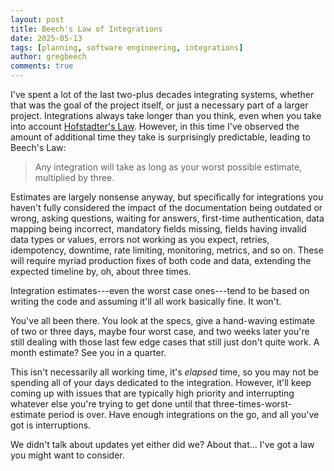 ```yaml
---
layout: post
title: Beech's Law of Integrations
date: 2025-05-13
tags: [planning, software engineering, integrations]
author: gregbeech
comments: true
---
```


I've spent a lot of the last two-plus decades integrating systems, whether that was the goal of the project itself, or just a necessary part of a larger project. Integrations always take longer than you think, even when you take into account [Hofstadter's Law](https://en.wikipedia.org/wiki/Hofstadter%27s_law). However, in this time I've observed the amount of additional time they take is surprisingly predictable, leading to Beech's Law:

> Any integration will take as long as your worst possible estimate, multiplied by three.

Estimates are largely nonsense anyway, but specifically for integrations you haven't fully considered the impact of the documentation being outdated or wrong, asking questions, waiting for answers, first-time authentication, data mapping being incorrect, mandatory fields missing, fields having invalid data types or values, errors not working as you expect, retries, idempotency, downtime, rate limiting, monitoring, metrics, and so on. These will require myriad production fixes of both code and data, extending the expected timeline by, oh, about three times.

Integration estimates---even the worst case ones---tend to be based on writing the code and assuming it'll all work basically fine. It won't.

You've all been there. You look at the specs, give a hand-waving estimate of two or three days, maybe four worst case, and two weeks later you're still dealing with those last few edge cases that still just don't quite work. A month estimate? See you in a quarter.

This isn't necessarily all working time, it's _elapsed_ time, so you may not be spending all of your days dedicated to the integration. However, it'll keep coming up with issues that are typically high priority and interrupting whatever else you're trying to get done until that three-times-worst-estimate period is over. Have enough integrations on the go, and all you've got is interruptions.

We didn't talk about updates yet either did we? About that... I've got a law you might want to consider.


